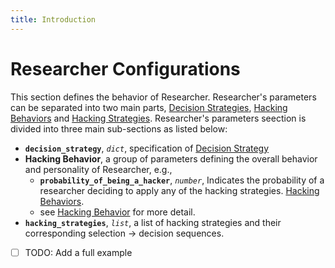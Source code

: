 ```yaml
---
title: Introduction
---
```


# Researcher Configurations

This section defines the behavior of Researcher. Researcher's parameters can be separated into two main parts, [Decision Strategies](/decision-strategies.md), [Hacking Behaviors](/hacking-strategies.md#hacking-behaviors) and [Hacking Strategies](/hacking-strategies.md). Researcher's parameters seection is divided into three main sub-sections as listed below:

<!-- The table below lists a few of the parameters, while each part's parameters will be discussed in more details in following sections. -->

- **`decision_strategy`**, *`dict`*, specification of [Decision Strategy](/decision-strategies.md)
- **Hacking Behavior**, a group of parameters defining the overall behavior and personality of Researcher, e.g.,
	- **`probability_of_being_a_hacker`**, *`number`*, Indicates the probability of a researcher deciding to apply any of the hacking strategies. [Hacking Behaviors](/hacking-strategies.md#hacking-behaviors).
	- see [Hacking Behavior](/hacking-behaviors.md) for more detail.
- **`hacking_strategies`**, *`list`*, a list of hacking strategies and their corresponding selection → decision sequences.


<!--
- **`is_pre_processing`**, *`boolean`*, Indicates whether any pre-processing procedure is being performed on the data before passing the data to the researcher for analysis. 
- **`pre_processing_methods`**, *`list`*, Similar to `p_hacking_methods`. See [Pre-processing]: hacking-strategies.md#hacking-pre-processing  
-->

- [ ] TODO: Add a full example